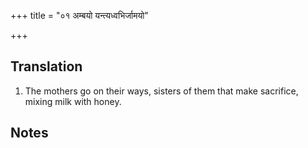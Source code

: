 +++
title = "०१ अम्बयो यन्त्यध्वभिर्जामयो"

+++
## Translation
1. The mothers go on their ways, sisters of them that make sacrifice,  
mixing milk with honey.

## Notes

